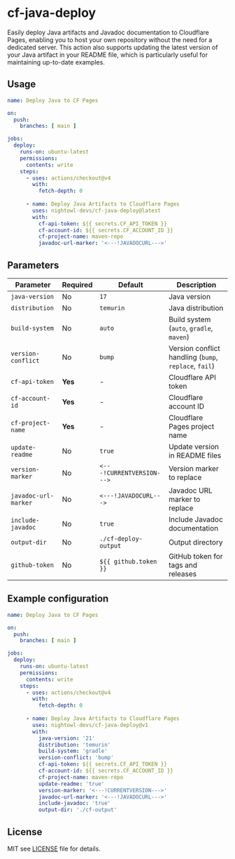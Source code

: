 # cf-java-deploy


Easily deploy Java artifacts and Javadoc documentation to Cloudflare Pages, enabling you to host your own repository without the need for a dedicated server. This action also supports updating the latest version of your Java artifact in your README file, which is particularly useful for maintaining up-to-date examples.

## Usage

```yaml
name: Deploy Java to CF Pages

on:
  push:
    branches: [ main ]

jobs:
  deploy:
    runs-on: ubuntu-latest
    permissions:
      contents: write
    steps:
      - uses: actions/checkout@v4
        with:
          fetch-depth: 0
          
      - name: Deploy Java Artifacts to Cloudflare Pages
        uses: nightowl-devs/cf-java-deploy@latest
        with:
          cf-api-token: ${{ secrets.CF_API_TOKEN }}
          cf-account-id: ${{ secrets.CF_ACCOUNT_ID }}
          cf-project-name: maven-repo
          javadoc-url-marker: '<---!JAVADOCURL--->'
```

## Parameters

| Parameter | Required | Default | Description |
|----------|----------|----------|------|
| `java-version` | No | `17` | Java version |
| `distribution` | No | `temurin` | Java distribution |
| `build-system` | No | `auto` | Build system (`auto`, `gradle`, `maven`) |
| `version-conflict` | No | `bump` | Version conflict handling (`bump`, `replace`, `fail`) |
| `cf-api-token` | **Yes** | - | Cloudflare API token |
| `cf-account-id` | **Yes** | - | Cloudflare account ID |
| `cf-project-name` | **Yes** | - | Cloudflare Pages project name |
| `update-readme` | No | `true` | Update version in README files |
| `version-marker` | No | `<---!CURRENTVERSION--->` | Version marker to replace |
| `javadoc-url-marker` | No | `<---!JAVADOCURL--->` | Javadoc URL marker to replace |
| `include-javadoc` | No | `true` | Include Javadoc documentation |
| `output-dir` | No | `./cf-deploy-output` | Output directory |
| `github-token` | No | `${{ github.token }}` | GitHub token for tags and releases |

## Example configuration

```yaml
name: Deploy Java to CF Pages

on:
  push:
    branches: [ main ]

jobs:
  deploy:
    runs-on: ubuntu-latest
    permissions:
      contents: write
    steps:
      - uses: actions/checkout@v4
        with:
          fetch-depth: 0
          
      - name: Deploy Java Artifacts to Cloudflare Pages
        uses: nightowl-devs/cf-java-deploy@v1
        with:
          java-version: '21'
          distribution: 'temurin'
          build-system: 'gradle'
          version-conflict: 'bump'
          cf-api-token: ${{ secrets.CF_API_TOKEN }}
          cf-account-id: ${{ secrets.CF_ACCOUNT_ID }}
          cf-project-name: maven-repo
          update-readme: 'true'
          version-marker: '<---!CURRENTVERSION--->'
          javadoc-url-marker: '<---!JAVADOCURL--->'
          include-javadoc: 'true'
          output-dir: './cf-output'
```

## License

MIT see [LICENSE](LICENSE) file for details.